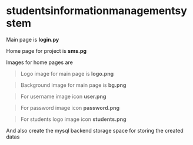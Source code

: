 # studentsinformationmanagementsystem
Main page is **login.py**

Home page for project is **sms.pg**

Images for home pages are

>Logo image for main page is **logo.png**

>Background image for main page is **bg.png**

>For username image icon **user.png**

>For password image icon **password.png**

>For students logo image icon **students.png**

And also create the mysql backend storage space for storing the created datas 
